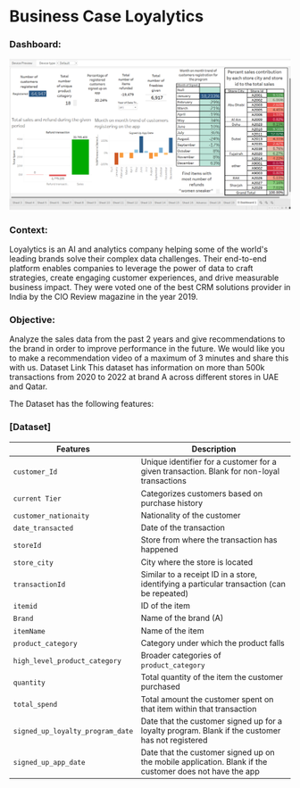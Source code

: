 # Business Case Loyalytics

### Dashboard:

![alt text](image.png)

### Context:
Loyalytics is an AI and analytics company helping some of the world's leading brands solve their complex data challenges. Their end-to-end platform enables companies to leverage the power of data to craft strategies, create engaging customer experiences, and drive measurable business impact. They were voted one of the best CRM solutions provider in India by the CIO Review magazine in the year 2019. 

### Objective:
Analyze the sales data from the past 2 years and give recommendations to the brand in order to improve performance in the future. We would like you to make a recommendation video of a maximum of 3 minutes and share this with us. 
Dataset Link This dataset has information on more than 500k transactions from 2020 to 2022 at brand A across different stores in UAE and Qatar. 

The Dataset has the following features:

### [Dataset]

| Features                       | Description                                                                                                 |
|--------------------------------|-------------------------------------------------------------------------------------------------------------|
| `customer_Id`                  | Unique identifier for a customer for a given transaction. Blank for non-loyal transactions                   |
| `current Tier`                 | Categorizes customers based on purchase history                                                             |
| `customer_nationaity`          | Nationality of the customer                                                                                 |
| `date_transacted`              | Date of the transaction                                                                                     |
| `storeId`                      | Store from where the transaction has happened                                                               |
| `store_city`                   | City where the store is located                                                                             |
| `transactionId`                | Similar to a receipt ID in a store, identifying a particular transaction (can be repeated)                  |
| `itemid`                       | ID of the item                                                                                              |
| `Brand`                        | Name of the brand (A)                                                                                       |
| `itemName`                     | Name of the item                                                                                            |
| `product_category`             | Category under which the product falls                                                                      |
| `high_level_product_category`  | Broader categories of `product_category`                                                                    |
| `quantity`                     | Total quantity of the item the customer purchased                                                           |
| `total_spend`                  | Total amount the customer spent on that item within that transaction                                        |
| `signed_up_loyalty_program_date` | Date that the customer signed up for a loyalty program. Blank if the customer has not registered             |
| `signed_up_app_date`           | Date that the customer signed up on the mobile application. Blank if the customer does not have the app     |

